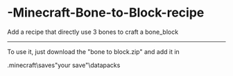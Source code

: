 # -Minecraft-Bone-to-Block-recipe
Add a recipe that directly use 3 bones to craft a bone_block
*************
To use it, just download the "bone to block.zip" and add it in

\.minecraft\saves\"your save"\datapacks
